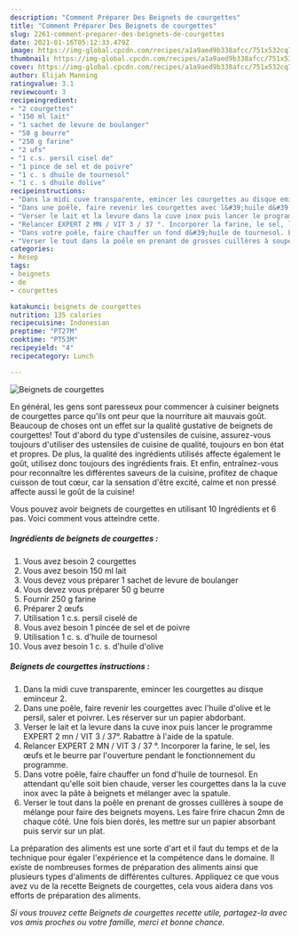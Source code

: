 ```yaml
---
description: "Comment Préparer Des Beignets de courgettes"
title: "Comment Préparer Des Beignets de courgettes"
slug: 2261-comment-preparer-des-beignets-de-courgettes
date: 2021-01-16T05:12:33.479Z
image: https://img-global.cpcdn.com/recipes/a1a9aed9b338afcc/751x532cq70/beignets-de-courgettes-photo-principale-de-la-recette.jpg
thumbnail: https://img-global.cpcdn.com/recipes/a1a9aed9b338afcc/751x532cq70/beignets-de-courgettes-photo-principale-de-la-recette.jpg
cover: https://img-global.cpcdn.com/recipes/a1a9aed9b338afcc/751x532cq70/beignets-de-courgettes-photo-principale-de-la-recette.jpg
author: Elijah Manning
ratingvalue: 3.1
reviewcount: 3
recipeingredient:
- "2 courgettes"
- "150 ml lait"
- "1 sachet de levure de boulanger"
- "50 g beurre"
- "250 g farine"
- "2 ufs"
- "1 c.s. persil cisel de"
- "1 pince de sel et de poivre"
- "1 c. s dhuile de tournesol"
- "1 c. s dhuile dolive"
recipeinstructions:
- "Dans la midi cuve transparente, emincer les courgettes au disque eminceur 2."
- "Dans une poêle, faire revenir les courgettes avec l&#39;huile d&#39;olive et le persil, saler et poivrer. Les réserver sur un papier abdorbant."
- "Verser le lait et la levure dans la cuve inox puis lancer le programme EXPERT 2 mn / VIT 3 / 37°. Rabattre à l&#39;aide de la spatule."
- "Relancer EXPERT 2 MN / VIT 3 / 37 °. Incorporer la farine, le sel, les œufs et le beurre par l&#39;ouverture pendant le fonctionnement du programme."
- "Dans votre poêle, faire chauffer un fond d&#39;huile de tournesol. En attendant qu&#39;elle soit bien chaude, verser les courgettes dans la la cuve inox avec la pâte à beignets et mélanger avec la spatule."
- "Verser le tout dans la poêle en prenant de grosses cuillères à soupe de mélange pour faire des beignets moyens. Les faire frire chacun 2mn de chaque côté. Une fois bien dorés, les mettre sur un papier absorbant puis servir sur un plat."
categories:
- Resep
tags:
- beignets
- de
- courgettes

katakunci: beignets de courgettes 
nutrition: 135 calories
recipecuisine: Indonesian
preptime: "PT27M"
cooktime: "PT53M"
recipeyield: "4"
recipecategory: Lunch

---
```



![Beignets de courgettes](https://img-global.cpcdn.com/recipes/a1a9aed9b338afcc/751x532cq70/beignets-de-courgettes-photo-principale-de-la-recette.jpg)

En général, les gens sont paresseux pour commencer à cuisiner beignets de courgettes parce qu'ils ont peur que la nourriture ait mauvais goût. Beaucoup de choses ont un effet sur la qualité gustative de beignets de courgettes! Tout d'abord du type d'ustensiles de cuisine, assurez-vous toujours d'utiliser des ustensiles de cuisine de qualité, toujours en bon état et propres. De plus, la qualité des ingrédients utilisés affecte également le goût, utilisez donc toujours des ingrédients frais. Et enfin, entraînez-vous pour reconnaître les différentes saveurs de la cuisine, profitez de chaque cuisson de tout cœur, car la sensation d'être excité, calme et non pressé affecte aussi le goût de la cuisine!

<!--inarticleads1-->

Vous pouvez avoir beignets de courgettes en utilisant 10 Ingrédients et 6 pas. Voici comment vous atteindre cette.

##### Ingrédients de beignets de courgettes :

1. Vous avez besoin 2 courgettes
1. Vous avez besoin 150 ml lait
1. Vous devez vous préparer 1 sachet de levure de boulanger
1. Vous devez vous préparer 50 g beurre
1. Fournir 250 g farine
1. Préparer 2 œufs
1. Utilisation 1 c.s. persil ciselé de
1. Vous avez besoin 1 pincée de sel et de poivre
1. Utilisation 1 c. s. d&#39;huile de tournesol
1. Vous avez besoin 1 c. s. d&#39;huile d&#39;olive




<!--inarticleads2-->

##### Beignets de courgettes instructions :

1. Dans la midi cuve transparente, emincer les courgettes au disque eminceur 2.
1. Dans une poêle, faire revenir les courgettes avec l&#39;huile d&#39;olive et le persil, saler et poivrer. Les réserver sur un papier abdorbant.
1. Verser le lait et la levure dans la cuve inox puis lancer le programme EXPERT 2 mn / VIT 3 / 37°. Rabattre à l&#39;aide de la spatule.
1. Relancer EXPERT 2 MN / VIT 3 / 37 °. Incorporer la farine, le sel, les œufs et le beurre par l&#39;ouverture pendant le fonctionnement du programme.
1. Dans votre poêle, faire chauffer un fond d&#39;huile de tournesol. En attendant qu&#39;elle soit bien chaude, verser les courgettes dans la la cuve inox avec la pâte à beignets et mélanger avec la spatule.
1. Verser le tout dans la poêle en prenant de grosses cuillères à soupe de mélange pour faire des beignets moyens. Les faire frire chacun 2mn de chaque côté. Une fois bien dorés, les mettre sur un papier absorbant puis servir sur un plat.




<!--inarticleads1-->

<p>
La préparation des aliments est une sorte d'art et il faut du temps et de la technique pour égaler l'expérience et la compétence dans le domaine. Il existe de nombreuses formes de préparation des aliments ainsi que plusieurs types d'aliments de différentes cultures. Appliquez ce que vous avez vu de la recette Beignets de courgettes, cela vous aidera dans vos efforts de préparation des aliments.
</p>

<p>
<i>Si vous trouvez cette Beignets de courgettes recette utile, partagez-la avec vos amis proches ou votre famille, merci et bonne chance.</i>
</p>
